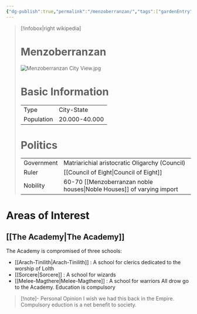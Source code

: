 ```yaml
---
{"dg-publish":true,"permalink":"/menzoberranzan/","tags":["gardenEntry"]}
---
```



>[!infobox|right wikipedia]
> # Menzoberranzan
> ![Menzoberranzan City View.jpg](/img/user/Menzoberranzan%20City%20View.jpg)
># Basic Information
> |  |   |
> | ---- | --- |
> | Type | City-State |
> | Population | 20.000-40.000 |  
> # Politics
>  |  |   |
> | ---- | --- |
> | Government | Matriarichial aristocratic Oligarchy (Council) |
> | Ruler | [[Council of Eight\|Council of Eight]] |
> | Nobility | 60-70 [[Menzoberranzan noble houses\|Noble Houses]] of varying import |



# Areas of Interest
## [[The Academy\|The Academy]]
The Academy is compromised of three schools:
- [[Arach-Tinilith\|Arach-Tinilith]] : A school for clerics dedicated to the worship of Lolth
- [[Sorcere\|Sorcere]] : A school for wizards
- [[Melee-Magthere\|Melee-Magthere]] : A school for warriors
All drow go to the Academy. Education is compulsory
> [!note]- Personal Opinion
> I wish we had this back in the Empire. Compulsory eduction is a net benefit to society.
